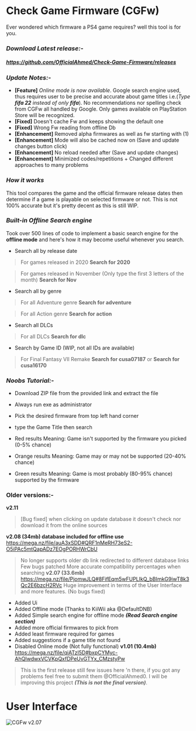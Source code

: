 # Check Game Firmware (CGFw) 
Ever wondered which firmware a PS4 game requires? well this tool is for you.

### *Download Latest release:-*
##### https://github.com/OfficialAhmed/Check-Game-Firmware/releases
### *Update Notes:-*

- **[Feature]** *Online mode is now available*. Google search engine used, thus requires user to be precise and accurate about game titles i.e.(*Type **fifa 22** instead of only **fifa***). No recommendations nor spelling check from CGFw all handled by Google. Only games available on PlayStation Store will be recognized.
- **[Fixed]** Doesn't cache Fw and keeps showing the default one
- **[Fixed]** Wrong Fw reading from offline Db
- **[Enhancement]** Removed alpha firmwares as well as fw starting with (1)
- **[Enhancement]** Mode will also be cached now on (Save and update changes button click)
- **[Enhancement]** No reload needed after (Save and update changes)
- **[Enhancement]** Minimized codes/repetitions + Changed different approaches to many problems

### *How it works*
This tool compares the game and the official firmware release dates then determine if a game is playable on selected firmware or not. This is not 100% accurate
but it's pretty decent as this is still WIP.

### *Built-in Offline Search engine*
Took over 500 lines of code to implement a basic search engine for the **offline mode** and here's how it may become useful whenever you search.

* Search all by release date

> For games released in 2020 **Search for 2020**

> For games released in November (Only type the first 3 letters of the month) **Search for Nov** 

* Search all by genre

> For all Adventure genre **Search for adventure** 

> For all Action genre **Search for action** 

* Search all DLCs

> For all DLCs **Search for dlc** 

* Search by Game ID (WIP, not all IDs are available)

> For Final Fantasy VII Remake **Search for cusa07187** or **Search for cusa16170**

### *Noobs Tutorial:-*
* Download ZIP file from the provided link and extract the file
* Always run exe as administrator
* Pick the desired firmware from top left hand corner
* type the Game Title then search

* Red results Meaning: Game isn't supported by the firmware you picked (0-5% chance)
* Orange results Meaning: Game may or may not be supported (20-40% chance)
* Green results Meaning: Game is most probably (80-95% chance) supported by the firmware

### Older versions:-
**v2.11**
>[Bug fixed] when clicking on update database it doesn't check nor download it from the online sources

**v2.08 (34mb) database included for offline use**
https://mega.nz/file/auA3xSDD#QRF1nMeRH73eS2-O5iPAc5mtQapADz7EOgPORHWrCbU
> No longer supports older db link redirected to different database links
> Few bugs patched
> More accurate compatibility percentages when searching
**v2.07 (33.6mb)**
https://mega.nz/file/PjomwJLQ#8FifEqm5wFUPLIkQ_bBImkG9iwT8k3Qc2E6bzcH2RVc
> Huge improvement in terms of the User Interface and more features. (No bugs fixed)
* Added Ui 
* Added Offline mode (Thanks to KiiWii aka @DefaultDNB)
* Added Simple search engine for offline mode ***(Read Search engine section)***
* Added more official firmwares to pick from
* Added least firmware required for games
* Added suggestions if a game title not found
* Disabled Online mode (Not fully functional)
**v1.01 (10.4mb)**
https://mega.nz/file/qiATzI5D#bxpCYMyc-AhQIwdwxVCVKpQxfDPeUvGTYx_CMzstyPw
> This is the first release still few issues here 'n there, if you got any problems feel free to submit them @OfficialAhmed0. 
I will be improving this project ***(This is not the final version)***.
# User Interface

![CGFw v2.07](https://img.techpowerup.org/201014/capture.png)
